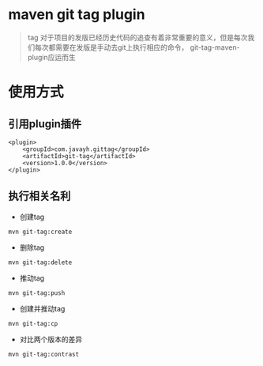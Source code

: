 # maven git tag  plugin

> tag 对于项目的发版已经历史代码的追查有着非常重要的意义，但是每次我们每次都需要在发版是手动去git上执行相应的命令，
>git-tag-maven-plugin应运而生


# 使用方式

## 引用plugin插件

```
<plugin>
    <groupId>com.javayh.gittag</groupId>
    <artifactId>git-tag</artifactId>
    <version>1.0.0</version>
</plugin>
```


## 执行相关名利
- 创建tag

```
mvn git-tag:create
```

- 删除tag
```
mvn git-tag:delete
```

- 推动tag
```
mvn git-tag:push
```

- 创建并推动tag
```
mvn git-tag:cp
```

- 对比两个版本的差异
```
mvn git-tag:contrast
```